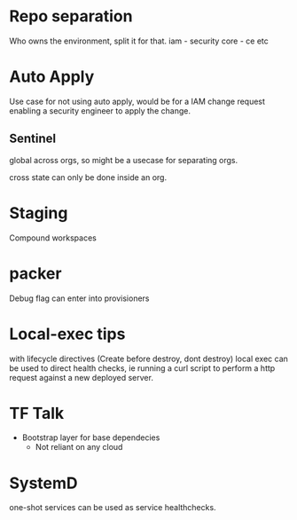 


# Repo separation
Who owns the environment, split it for that.
 iam - security
 core - ce 
 etc 


# Auto Apply 
Use case for not using auto apply, would be for a IAM change request enabling a security engineer to apply the change.


## Sentinel
global across orgs, so might be a usecase for separating orgs. 

cross state can only be done inside an org. 

# Staging
Compound workspaces

# packer
Debug flag can enter into provisioners

# Local-exec tips 
with lifecycle directives (Create before destroy, dont destroy) local exec can be used to direct health checks, ie running a curl script to perform a http request against a new deployed server. 

# TF Talk

- Bootstrap layer for base dependecies
    - Not reliant on any cloud


# SystemD
one-shot services can be used as service healthchecks.